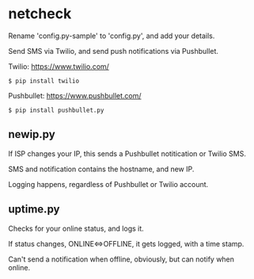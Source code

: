 # netcheck
Rename 'config.py-sample' to 'config.py', and add your details.

Send SMS via Twilio, and send push notifications via Pushbullet.

Twilio: https://www.twilio.com/

`$ pip install twilio`

Pushbullet: https://www.pushbullet.com/

`$ pip install pushbullet.py`

## newip.py
If ISP changes your IP, this sends a Pushbullet notitication or Twilio SMS.

SMS and notification contains the hostname, and new IP.

Logging happens, regardless of Pushbullet or Twilio account.

## uptime.py
Checks for your online status, and logs it.

If status changes, ONLINE<=>OFFLINE, it gets logged, with a time stamp.

Can't send a notification when offline, obviously, but can notify when online.
